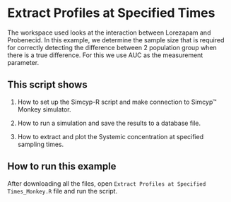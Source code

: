# Extract Profiles at Specified Times

The workspace used looks at the interaction between Lorezapam and Probenecid. In this example, we determine the sample size that is required for correctly detecting the difference between 2 population group when there is a true difference. For this we use AUC as the measurement parameter. 

## This script shows

1.  How to set up the Simcyp-R script and make connection to Simcyp™  Monkey simulator.

2.  How to run a simulation and save the results to a database file.

3.  How to extract and plot the Systemic concentration at specified sampling times.

## How to run this example

After downloading all the files, open `Extract Profiles at Specified Times_Monkey.R` file and run the script.
